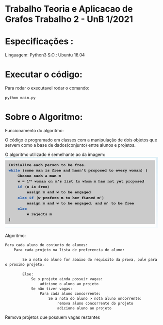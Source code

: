 #  Trabalho Teoria e Aplicacao de Grafos Trabalho 2 - UnB 1/2021

# Especificações :

Linguagem: Python3
S.O.:   Ubuntu 18.04


# Executar o código:
Para rodar o executavel rodar o comando:

` python main.py ` 


# Sobre o Algoritmo:

Funcionamento do algoritmo:

O código é programado em classes com a manipulação de dois objetos que servem como a base de dados(conjunto) entre alunos e projetos.

O algoritmo utilizado é semelhante ao da imagem: 
![Alt text](algorithm.jpeg?raw=true "Algoritmo")



Algoritmo:


    Para cada aluno do conjunto de alunos:
        Para cada projeto na lista de preferencia do aluno:

            Se a nota do aluno for abaixo do requisito da prova, pule para o proximo projeto;

            Else:
                Se o projeto ainda possuir vagas:
                    adicione o aluno ao projeto
                Se não tiver vagas:
                    Para cada aluno concorrente:
                        Se a nota do aluno > nota aluno oncorrente:
                            remova aluno concorrente do projeto
                            adicione aluno ao projeto

Remova projetos que possuem vagas restantes
